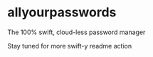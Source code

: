 # allyourpasswords
The 100% swift, cloud-less password manager

Stay tuned for more swift-y readme action
